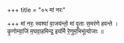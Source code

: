 +++
title = "०५ मां नरः"

+++
मां नरः॒ स्वश्वा॑ वा॒जय॑न्तो॒ मां वृ॒ताः स॒मर॑णे हवन्ते ।  
कृ॒णोम्या॒जिं म॒घवा॒हमिन्द्र॒ इय॑र्मि रे॒णुम॒भिभू॑त्योजाः ॥